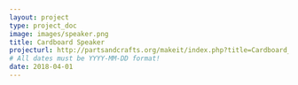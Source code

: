 ```yaml
---
layout: project
type: project_doc
image: images/speaker.png
title: Cardboard Speaker
projecturl: http://partsandcrafts.org/makeit/index.php?title=Cardboard_Speaker
# All dates must be YYYY-MM-DD format!
date: 2018-04-01
---
```

